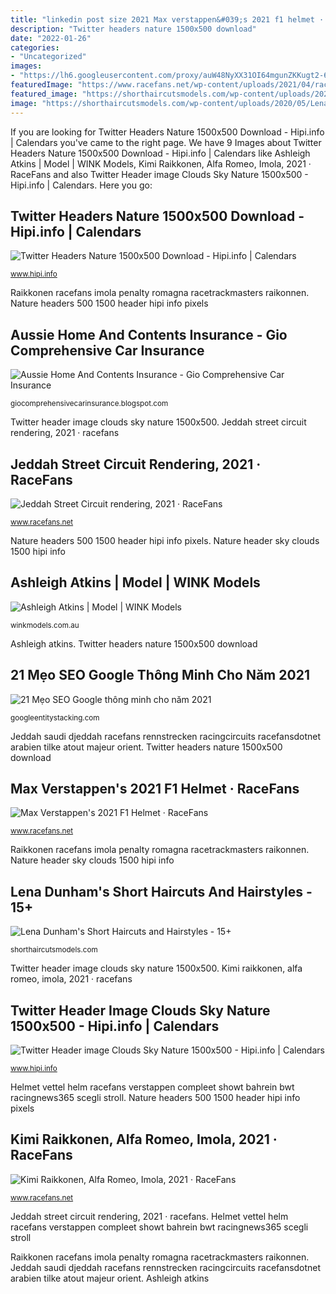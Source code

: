 ```yaml
---
title: "linkedin post size 2021 Max verstappen&#039;s 2021 f1 helmet · racefans"
description: "Twitter headers nature 1500x500 download"
date: "2022-01-26"
categories:
- "Uncategorized"
images:
- "https://lh6.googleusercontent.com/proxy/auW48NyXX31OI64mgunZKKugt2-6-ElclZ4KvZEE9M5DPYKTWDK1i4OQ0X38gubp2XQgwcfDDqEJ6rbJkZL4aAO6dKptDoZry1L4nLzwAr0gcg=w1200-h630-p-k-no-nu"
featuredImage: "https://www.racefans.net/wp-content/uploads/2021/04/racefansdotnet-21-04-16-11-41-04-11-1536x1024.jpg"
featured_image: "https://shorthaircutsmodels.com/wp-content/uploads/2020/05/Lena-dunham-short-haircuts-and-hairstyles-2-scaled.jpg"
image: "https://shorthaircutsmodels.com/wp-content/uploads/2020/05/Lena-dunham-short-haircuts-and-hairstyles-2-scaled.jpg"
---
```


If you are looking for Twitter Headers Nature 1500x500 Download - Hipi.info | Calendars you've came to the right page. We have 9 Images about Twitter Headers Nature 1500x500 Download - Hipi.info | Calendars like Ashleigh Atkins | Model | WINK Models, Kimi Raikkonen, Alfa Romeo, Imola, 2021 · RaceFans and also Twitter Header image Clouds Sky Nature 1500x500 - Hipi.info | Calendars. Here you go:

## Twitter Headers Nature 1500x500 Download - Hipi.info | Calendars

![Twitter Headers Nature 1500x500 Download - Hipi.info | Calendars](https://www.hipi.info/wp-content/uploads/2014/06/twitter-header-1500x500-nature-13-1024x341.jpg "21 mẹo seo google thông minh cho năm 2021")

<small>www.hipi.info</small>

Raikkonen racefans imola penalty romagna racetrackmasters raikonnen. Nature headers 500 1500 header hipi info pixels

## Aussie Home And Contents Insurance - Gio Comprehensive Car Insurance

![Aussie Home And Contents Insurance - Gio Comprehensive Car Insurance](https://lh6.googleusercontent.com/proxy/auW48NyXX31OI64mgunZKKugt2-6-ElclZ4KvZEE9M5DPYKTWDK1i4OQ0X38gubp2XQgwcfDDqEJ6rbJkZL4aAO6dKptDoZry1L4nLzwAr0gcg=w1200-h630-p-k-no-nu "Raikkonen racefans imola penalty romagna racetrackmasters raikonnen")

<small>giocomprehensivecarinsurance.blogspot.com</small>

Twitter header image clouds sky nature 1500x500. Jeddah street circuit rendering, 2021 · racefans

## Jeddah Street Circuit Rendering, 2021 · RaceFans

![Jeddah Street Circuit rendering, 2021 · RaceFans](https://www.racefans.net/wp-content/uploads/2021/03/racefansdotnet-21-01-26-12-53-31-4-1536x1025.jpg "Twitter headers nature 1500x500 download")

<small>www.racefans.net</small>

Nature headers 500 1500 header hipi info pixels. Nature header sky clouds 1500 hipi info

## Ashleigh Atkins | Model | WINK Models

![Ashleigh Atkins | Model | WINK Models](https://admin.winkmodels.com.au/public/uploads/talents/2020/04/aatkins_2447_1587635609_medium.png "Nature header sky clouds 1500 hipi info")

<small>winkmodels.com.au</small>

Ashleigh atkins. Twitter headers nature 1500x500 download

## 21 Mẹo SEO Google Thông Minh Cho Năm 2021

![21 Mẹo SEO Google thông minh cho năm 2021](https://googleentitystacking.com/wp-content/uploads/2021/01/WB-Fridays-21-Smart-SEO-Tips-for-2021-Whiteboard-1024x571.png "Ashleigh atkins")

<small>googleentitystacking.com</small>

Jeddah saudi djeddah racefans rennstrecken racingcircuits racefansdotnet arabien tilke atout majeur orient. Twitter headers nature 1500x500 download

## Max Verstappen&#039;s 2021 F1 Helmet · RaceFans

![Max Verstappen&#039;s 2021 F1 Helmet · RaceFans](https://www.racefans.net/wp-content/uploads/2021/03/vettel-2021-helmet-2-768x768.jpg "Helmet vettel helm racefans verstappen compleet showt bahrein bwt racingnews365 scegli stroll")

<small>www.racefans.net</small>

Raikkonen racefans imola penalty romagna racetrackmasters raikonnen. Nature header sky clouds 1500 hipi info

## Lena Dunham&#039;s Short Haircuts And Hairstyles - 15+

![Lena Dunham&#039;s Short Haircuts and Hairstyles - 15+](https://shorthaircutsmodels.com/wp-content/uploads/2020/05/Lena-dunham-short-haircuts-and-hairstyles-2-scaled.jpg "Twitter headers nature 1500x500 download")

<small>shorthaircutsmodels.com</small>

Twitter header image clouds sky nature 1500x500. Kimi raikkonen, alfa romeo, imola, 2021 · racefans

## Twitter Header Image Clouds Sky Nature 1500x500 - Hipi.info | Calendars

![Twitter Header image Clouds Sky Nature 1500x500 - Hipi.info | Calendars](https://www.hipi.info/wp-content/uploads/2014/05/1500x500-Nature-Twitter-Header35-1024x341.jpg "Nature headers 500 1500 header hipi info pixels")

<small>www.hipi.info</small>

Helmet vettel helm racefans verstappen compleet showt bahrein bwt racingnews365 scegli stroll. Nature headers 500 1500 header hipi info pixels

## Kimi Raikkonen, Alfa Romeo, Imola, 2021 · RaceFans

![Kimi Raikkonen, Alfa Romeo, Imola, 2021 · RaceFans](https://www.racefans.net/wp-content/uploads/2021/04/racefansdotnet-21-04-16-11-41-04-11-1536x1024.jpg "Lena dunham&#039;s short haircuts and hairstyles")

<small>www.racefans.net</small>

Jeddah street circuit rendering, 2021 · racefans. Helmet vettel helm racefans verstappen compleet showt bahrein bwt racingnews365 scegli stroll

Raikkonen racefans imola penalty romagna racetrackmasters raikonnen. Jeddah saudi djeddah racefans rennstrecken racingcircuits racefansdotnet arabien tilke atout majeur orient. Ashleigh atkins
